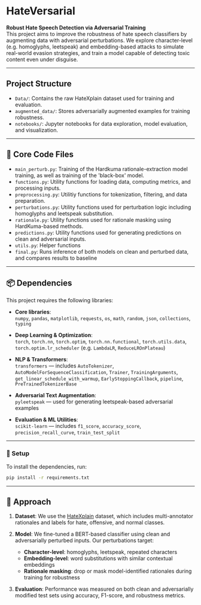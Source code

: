 # HateVersarial

**Robust Hate Speech Detection via Adversarial Training**  
This project aims to improve the robustness of hate speech classifiers by augmenting data with adversarial perturbations. We explore character-level (e.g. homoglyphs, leetspeak) and embedding-based attacks  to simulate real-world evasion strategies, and train a model capable of detecting toxic content even under disguise.

---

## Project Structure

- `Data/`: Contains the raw HateXplain dataset used for training and evaluation.
- `augmented_data/`: Stores adversarially augmented examples for training robustness.
- `notebooks/`: Jupyter notebooks for data exploration, model evaluation, and visualization.

---

## 📁 Core Code Files

- `main_perturb.py`: Training of the Hardkuma rationale-extraction model training, as well as training of the 'black-box' model.
- `functions.py`: Utility functions for loading data, computing metrics, and processing inputs.
- `preprocessing.py`: Utilitiy functions for tokenization, filtering, and data preparation.
- `perturbations.py`: Utility functions used for perturbation logic including homoglyphs and leetspeak substitution.
- `rationale.py`: Utility functions used for rationale masking using HardKuma-based methods.
- `predictions.py`: Utility functions used for generating predictions on clean and adversarial inputs.
- `utils.py`: Helper functions
- `final.py`: Runs inference of both models on clean and perturbed data, and compares results to baseline

---

## 📦 Dependencies

This project requires the following libraries:

- **Core libraries**:  
  `numpy`, `pandas`, `matplotlib`, `requests`, `os`, `math`, `random`, `json`, `collections`, `typing`

- **Deep Learning & Optimization**:  
  `torch`, `torch.nn`, `torch.optim`, `torch.nn.functional`, `torch.utils.data`,  
  `torch.optim.lr_scheduler` (e.g. `LambdaLR`, `ReduceLROnPlateau`)

- **NLP & Transformers**:  
  `transformers` — includes `AutoTokenizer`, `AutoModelForSequenceClassification`, `Trainer`, `TrainingArguments`,  
  `get_linear_schedule_with_warmup`, `EarlyStoppingCallback`, `pipeline`, `PreTrainedTokenizerBase`

- **Adversarial Text Augmentation**:  
  `pyleetspeak` — used for generating leetspeak-based adversarial examples

- **Evaluation & ML Utilities**:  
  `scikit-learn` — includes `f1_score`, `accuracy_score`, `precision_recall_curve`, `train_test_split`

---

### 🔧 Setup

To install the dependencies, run:

```bash
pip install -r requirements.txt
```
---


## 🧪 Approach

1. **Dataset**: We use the [HateXplain](https://github.com/hate-alert/HateXplain) dataset, which includes multi-annotator rationales and labels for hate, offensive, and normal classes.

2. **Model**: We fine-tuned a BERT-based classifier using clean and adversarially perturbed inputs. Our perturbations target:
   - **Character-level**: homoglyphs, leetspeak, repeated characters
   - **Embedding-level**: word substitutions with similar contextual embeddings
   - **Rationale masking**: drop or mask model-identified rationales during training for robustness

3. **Evaluation**: Performance was measured on both clean and adversarially modified test sets using accuracy, F1-score, and robustness metrics.
